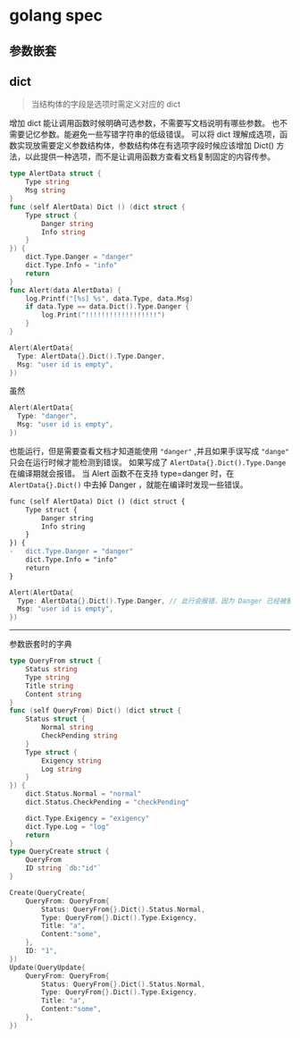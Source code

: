# golang spec

## 参数嵌套



## dict

> 当结构体的字段是选项时需定义对应的 dict

增加 dict 能让调用函数时候明确可选参数，不需要写文档说明有哪些参数。
也不需要记忆参数。能避免一些写错字符串的低级错误。
可以将 dict 理解成选项，函数实现放需要定义参数结构体，参数结构体在有选项字段时候应该增加  Dict() 方法，以此提供一种选项，而不是让调用函数方查看文档复制固定的内容传参。

```go
type AlertData struct {
	Type string
	Msg string
}
func (self AlertData) Dict () (dict struct {
	Type struct {
		Danger string
		Info string
	}
}) {
	dict.Type.Danger = "danger"
	dict.Type.Info = "info"
	return
}
func Alert(data AlertData) {
	log.Printf("[%s] %s", data.Type, data.Msg)
	if data.Type == data.Dict().Type.Danger {
		log.Print("!!!!!!!!!!!!!!!!!!")
	}
}
```

```go
Alert(AlertData{
  Type: AlertData{}.Dict().Type.Danger,
  Msg: "user id is empty",
})
```

虽然
```go
Alert(AlertData{
  Type: "danger",
  Msg: "user id is empty",
})
```
也能运行，但是需要查看文档才知道能使用 `"danger"` ,并且如果手误写成 `"dange"` 只会在运行时候才能检测到错误。
如果写成了 `AlertData{}.Dict().Type.Dange` 在编译期就会报错。
当 Alert 函数不在支持 type=danger 时，在 `AlertData{}.Dict()` 中去掉 Danger ，就能在编译时发现一些错误。

```diff
func (self AlertData) Dict () (dict struct {
	Type struct {
		Danger string
		Info string
	}
}) {
-	dict.Type.Danger = "danger"
	dict.Type.Info = "info"
	return
}
```

```go
Alert(AlertData{
  Type: AlertData{}.Dict().Type.Danger, // 此行会报错，因为 Danger 已经被删除
  Msg: "user id is empty",
})
```  

----

参数嵌套时的字典 

```go
type QueryFrom struct {
	Status string
	Type string
	Title string
	Content string
}
func (self QueryFrom) Dict() (dict struct {
	Status struct {
		Normal string
		CheckPending string
	}
	Type struct {
		Exigency string
		Log string
	}
}) {
	dict.Status.Normal = "normal"
	dict.Status.CheckPending = "checkPending"

	dict.Type.Exigency = "exigency"
	dict.Type.Log = "log"
	return
}
type QueryCreate struct {
	QueryFrom
	ID string `db:"id"`
}
```
```go
Create(QueryCreate{
	QueryFrom: QueryFrom{
		Status: QueryFrom{}.Dict().Status.Normal,
		Type: QueryFrom{}.Dict().Type.Exigency,
		Title: "a",
		Content:"some",
	},
	ID: "1",
})
Update(QueryUpdate{
	QueryFrom: QueryFrom{
		Status: QueryFrom{}.Dict().Status.Normal,
		Type: QueryFrom{}.Dict().Type.Exigency,
		Title: "a",
		Content:"some",
	},
})
```